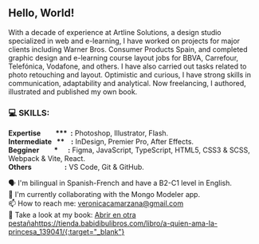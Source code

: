 ## Hello, World!

With a decade of experience at Artline Solutions, a design studio specialized in web and e-learning, I have worked on projects for major clients including Warner Bros. Consumer Products Spain, and completed graphic design and e-learning course layout jobs for BBVA, Carrefour, Telefónica, Vodafone, and others. I have also carried out tasks related to photo retouching and layout. Optimistic and curious, I have strong skills in communication, adaptability and analytical. Now freelancing, I authored, illustrated and published my own book.


### 💻 SKILLS:  
__Expertise&nbsp;&nbsp;&nbsp;&nbsp;&nbsp;&nbsp;&nbsp;&nbsp;&nbsp;*** &nbsp;:__ Photoshop, Illustrator, Flash.  
__Intermediate&nbsp;&nbsp;&nbsp;**&nbsp;&nbsp;&nbsp;&nbsp;:__ InDesign, Premier Pro, After Effects.  
__Begginer&nbsp;&nbsp;&nbsp;&nbsp;&nbsp;&nbsp;&nbsp;&nbsp;&nbsp;*&nbsp;&nbsp;&nbsp;&nbsp;&nbsp;&nbsp;:__ Figma, JavaScript, TypeScript, HTML5, CSS3 & SCSS, Webpack & Vite, React.  
__Others&nbsp;&nbsp;&nbsp;&nbsp;&nbsp;&nbsp;&nbsp;&nbsp;&nbsp;&nbsp;&nbsp;&nbsp;&nbsp;&nbsp;&nbsp;&nbsp;&nbsp;&nbsp;&nbsp;&nbsp;:__ VS Code, Git & GitHub.  

🗣  I'm bilingual in Spanish-French and have a B2-C1 level in English.  
👯  I'm currently collaborating with the Mongo Modeler app.  
📫  How to reach me: veronicacamarzana@gmail.com  
📖  Take a look at my book: [Abrir en otra pestaña](https://tienda.babidibulibros.com/libro/a-quien-ama-la-princesa_139041/)https://tienda.babidibulibros.com/libro/a-quien-ama-la-princesa_139041/{:target="_blank"}
